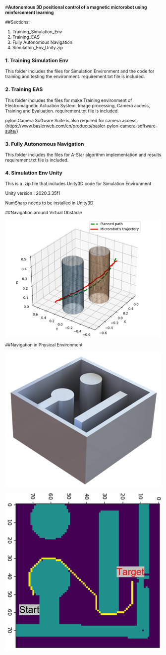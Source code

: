 #**Autonomous 3D positional control of a magnetic microrobot using reinforcement learning**

##Sections:

1. Training_Simulation_Env
2. Training_EAS
3. Fully Autonomous Navigation
4. Simulation_Env_Unity.zip

### 1. Training Simulation Env
This folder includes the files for Simulation Environment and the code for training and testing the environment.
requirement.txt file is included.

### 2. Training EAS
This folder includes the files for make Training environment of Electromagnetic Actuation System, Image processing, Camera access, Training and Evaluation.
requirement.txt file is included.

pylon Camera Software Suite is also required for camera access (https://www.baslerweb.com/en/products/basler-pylon-camera-software-suite/)
### 3. Fully Autonomous Navigation
This folder includes the files for A-Star algorithm implementation and results
requirement.txt file is included.

### 4. Simulation Env Unity
This is a .zip file that includes Unity3D code for Simulation Environment

Unity version : 2020.3.35f1

NumSharp needs to be installed in Unity3D


##Navigation around Virtual Obstacle

![Navigation around virtual obstacle](virtual_obstacle.png "Navigation around virtual obstacle")

##Navigation in Physical Environment

![Physical channel](physical_obstacle.png "Physical channel")

![Navigation in Physical channel](physical_obstacle_navigation.png "Physical channel")